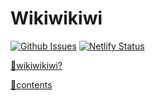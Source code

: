 # Wikiwikiwi

[![Github Issues](https://img.shields.io/github/issues/ParkSB/wikiwikiwi-docs?color=%23a8d100)](https://github.com/ParkSB/wikiwikiwi-docs/issues) [![Netlify Status](https://api.netlify.com/api/v1/badges/1e90dee5-92ee-4560-afea-0b07589179de/deploy-status)](https://app.netlify.com/sites/wikiwikiwi/deploys)

[🤔wikiwikiwi?](https://wikiwikiwi.netlify.com/doc/15)

[💽contents](https://github.com/ParkSB/wikiwikiwi-docs/issues)
